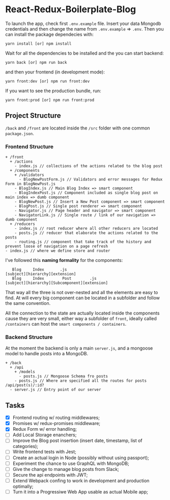 # React-Redux-Boilerplate-Blog

To launch the app, check first `.env.example` file. Insert your data Mongodb credentials and then change the name from `.env.example` => `.env`.
Then you can install the package dependecies with:

```
yarn install [or] npm install
```

Wait for all the dependencies to be installed and the you can start backend:

```
yarn back [or] npm run back
```

and then your frontend (in development mode):

```
yarn front:dev [or] npm run front:dev
```

If you want to see the production bundle, run:

```
yarn front:prod [or] npm run front:prod
```

## Project Structure

`/back` and `/front` are located inside the `/src` folder with one common `package.json`.

### Frontend Structure

```
+ /front
  + /actions
    - index.js // collections of the actions related to the blog post
  + /components
    + /validators
      - BlogNewPostForm.js // Validators and error messages for Redux Form in BlogNewPost.js
    - BlogIndex.js // Main Blog Index => smart component
    - BlogIndexPost.js // Component included as single blog post on main index => dumb component
    - BlogNewPost.js // Insert a New Post component => smart component
    - BlogPost.js // Single post renderer => smart component
    - Navigator.js // Page header and navigator => smart component
    - NavigatorLink.js // Single route / link of our navigation => dumb component
  + /reducers
    - index.js // root reducer where all other reducers are located
    - posts.js // reducer that elaborate the actions related to the posts
    - routing.js // component that take track of the history and prevent loose of navigation on a page refresh
- index.js // where we define store and router

```

I've followed this **naming formality** for the components:

```
   Blog     Index       .js
[subject][hierarchy][extension]
   Blog     Index        Post        .js
[subject][hierarchy][Subcomponent][extension]
```

That way all the three is not over-nested and all the elements are easy to find. At will every big component can be located in a subfolder and follow the same convention.

All the connection to the state are actually located inside the components cause they are very small, either way a subfolder of `front`, ideally called `/containers` can host the `smart components / containers`.

### Backend Structure

At the moment the backend is only a main `server.js`, and a mongoose model to handle posts into a MongoDB.

```
+ /back
  + /api
    + /models
      - posts.js // Mongoose Schema fro posts
    - posts.js // Where are specified all the routes for posts /api/post(s)/:id?
  - server.js // Entry point of our server

```
  
## Tasks
- [x] Frontend routing w/ routing middlewares;
- [x] Promises w/ redux-promises middleware;
- [x] Redux Form w/ error handling;
- [ ] Add Local Storage enanchers;
- [ ] Improve the Blog post insertion (insert date, timestamp, list of categories);
- [ ] Write frontend tests with Jest;
- [ ] Create an actual login in Node (possibly without using passport);
- [ ] Experiment the chance to use GraphQL with MongoDB;
- [ ] Give the change to manage blog posts from Slack;
- [ ] Secure the api endpoints with JWT;
- [ ] Extend Webpack confing to work in development and production optimally;
- [ ] Turn it into a Progressiwe Web App usable as actual Mobile app;
